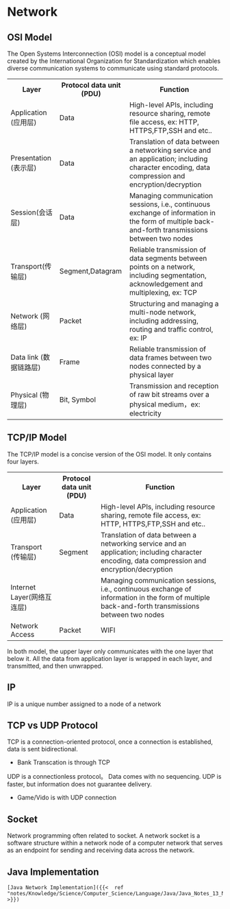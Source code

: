# Network



## **OSI Model**

The Open Systems Interconnection (OSI) model is a conceptual model created by the International Organization for Standardization which enables diverse communication systems to communicate using standard protocols.

<table class="alt"> 
<tbody><tr> 
  <th id="table_layer"><strong>Layer</strong></th> 
  <th id="table_Protocol_data_unit"><strong>Protocol data unit (PDU)</strong></th> 
  <th id="table_function"><strong>Function</strong></th> 
</tr> 
<tr> 
<td headers="table_layer">Application (应用层)</td> 
<td headers="table_Protocol_data_unit">Data</td> 
<td headers="table_function">High-level APIs, including resource sharing, remote file access, ex: HTTP, HTTPS,FTP,SSH and etc..</td> 
</tr> 
<tr> 
<td headers="table_layer">Presentation (表示层)</td> 
<td headers="table_Protocol_data_unit">Data</td> 
<td headers="table_function">Translation of data between a networking service and an application; including character encoding, data compression and encryption/decryption</td> 
</tr> 
<tr> 
<td headers="table_layer">Session(会话层)</td> 
<td headers="table_Protocol_data_unit">Data</td> 
<td headers="table_function">Managing communication sessions, i.e., continuous exchange of information in the form of multiple back-and-forth transmissions between two nodes</td> 
</tr> 
<tr> 
<td headers="table_layer">Transport(传输层)</td> 
<td headers="table_Protocol_data_unit">Segment,Datagram</td> 
<td headers="table_function">Reliable transmission of data segments between points on a network, including segmentation, acknowledgement and multiplexing, ex: TCP</td> 
</tr> 
<tr> 
<td headers="table_layer">Network (网络层)</td> 
<td headers="table_Protocol_data_unit">Packet</td> 
<td headers="table_function">	Structuring and managing a multi-node network, including addressing, routing and traffic control, ex: IP</td> 
</tr> 
<tr> 
<td headers="table_layer">Data link (数据链路层)</td> 
<td headers="table_Protocol_data_unit">Frame</td> 
<td headers="table_function">Reliable transmission of data frames between two nodes connected by a physical layer</td> 
</tr> 
<tr> 
<td headers="table_layer">Physical (物理层)</td> 
<td headers="table_Protocol_data_unit">Bit, Symbol</td> 
<td headers="table_function">Transmission and reception of raw bit streams over a physical medium，ex: electricity</td> 
</tr> 
</tbody></table>

## TCP/IP Model

 The TCP/IP model is a concise version of the OSI model. It only contains four layers.

 <table class="alt"> 
<tbody><tr> 
  <th id="table_layer"><strong>Layer</strong></th> 
  <th id="table_Protocol_data_unit"><strong>Protocol data unit (PDU)</strong></th> 
  <th id="table_function"><strong>Function</strong></th> 
</tr> 
<tr> 
<td headers="table_layer">Application (应用层)</td> 
<td headers="table_Protocol_data_unit">Data</td> 
<td headers="table_function">High-level APIs, including resource sharing, remote file access, ex: HTTP, HTTPS,FTP,SSH and etc..</td> 
</tr> 
<tr> 
<td headers="table_layer">Transport (传输层)</td> 
<td headers="table_Protocol_data_unit">Segment</td> 
<td headers="table_function">Translation of data between a networking service and an application; including character encoding, data compression and encryption/decryption</td> 
</tr> 
<tr> 
<td headers="table_layer">Internet Layer(网络互连层)</td> 
<td headers="table_Protocol_data_unit"></td> 
<td headers="table_function">Managing communication sessions, i.e., continuous exchange of information in the form of multiple back-and-forth transmissions between two nodes</td> 
</tr> 
<tr> 
<td headers="table_layer">Network Access</td> 
<td headers="table_Protocol_data_unit">Packet</td> 
<td headers="table_function">WIFI</td> 
</tr> 
</tbody></table>

In both model, the upper layer only communicates with the one layer that below it. All the data from application layer is wrapped in each layer, and transmitted, and then unwrapped.

## IP

IP is a unique number assigned to a node of a network 

## TCP vs UDP Protocol

TCP is a connection-oriented protocol, once a connection is established, data is sent bidirectional. 

- Bank Transcation is through TCP

UDP is a connectionless protocol。 Data comes with no sequencing. UDP is faster, but information does not guarantee delivery.

- Game/Vido is with UDP connection


## Socket

Network programming often related to socket. A network socket is a software structure within a network node of a computer network that serves as an endpoint for sending and receiving data across the network. 


## Java Implementation

```
[Java Network Implementation]({{<  ref "notes/Knowledge/Science/Computer_Science/Language/Java/Java_Notes_13_Networking/index.en.md"  >}})
```
